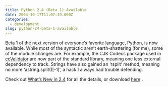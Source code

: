 ```yaml
---
title: Python 2.4 (Beta 1) Available
date: 2004-10-17T11:07:19.000Z
categories:
  - development
slug: python-24-beta-1-available
---
```

Beta 1 of the next version of everyone’s favorite language, Python, is now available. While most of the syntactic aren’t earth-shattering (for me), some of the module changes are. For example, the CJK Codecs package used in [ccValidator][1]  are now part of the standard library, meaning one less external dependency to track. Strings have also gained an &#8216;rsplit’ method, meaning no more &#8216;astring.split()[-1]’, a hack I always had trouble defending.

Check out [What’s New in 2.4][2]  for all the details, or download [here][3] .



 [1]: http://yergler.net/projects/ccvalidator
 [2]: http://www.python.org/dev/doc/devel/whatsnew
 [3]: http://python.org/2.4/
